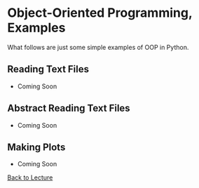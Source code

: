 # Object-Oriented Programming, Examples

What follows are just some simple examples of OOP in Python.

## Reading Text Files

 * Coming Soon

## Abstract Reading Text Files

 * Coming Soon

## Making Plots

 * Coming Soon


[Back to Lecture](lecture_07.md)
